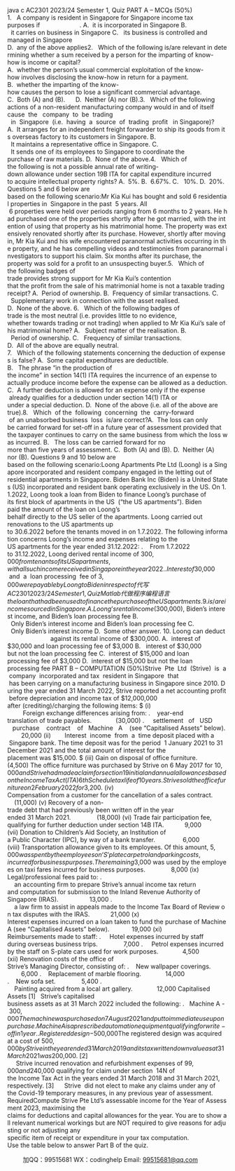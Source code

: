 java c
AC2301
2023/24 Semester 1, Quiz
PART A – MCQs (50%)
1.   A company is resident in Singapore for Singapore income tax purposes if                       .
A.  it is incorporated in Singapore
B.   it carries on business in Singapore
C.   its business is controlled and managed in Singapore
D.  any of the above applies2.   Which of the following is/are relevant in determining whether a sum received by a person for
the imparting of know-how is income or capital?
A.  whether the person’s usual commercial exploitation of the know-how involves disclosing the know-how in return for a payment.
B.  whether the imparting of the know-how causes the person to lose a significant commercial advantage.
C.  Both (A) and (B).     
D.  Neither (A) nor (B).3.   Which of the following actions of a non-resident manufacturing company would in and of itself
cause  the   company  to  be  trading   in  Singapore  (i.e.  having  a  source  of  trading  profit   in Singapore)?
A.  It arranges for an independent freight forwarder to ship its goods from its overseas factory to its customers in Singapore.
B.   It maintains a representative office in Singapore.
C.   It sends one of its employees to Singapore to coordinate the purchase of raw materials.
D.  None of the above.4.   Which of the following is not a possible annual rate of writing-down allowance under section
19B ITA for capital expenditure incurred to acquire intellectual property rights?
A.  5%.
B.  6.67%.
C.   10%.
D.  20%.
Questions 5 and 6 below are based on the following scenario:Mr Kia Kui has bought and sold 6 residential properties in  Singapore in the past  5 years. All  6 properties were held over periods ranging from 6 months to 2 years. He had purchased one of the properties shortly after he got married, with the intention of using that property as his matrimonial home. The property was extensively renovated shortly after its purchase. However, shortly after moving in, Mr Kia Kui and his wife encountered paranormal activities occurring in the property, and he has compelling videos and testimonies from paranormal investigators to support his claim. Six months after its purchase, the property was sold for a profit to an unsuspecting buyer.5.   Which of the following badges of trade provides strong support for Mr Kia Kui’s contention
that the profit from the sale of his matrimonial home is not a taxable trading receipt?
A.  Period of ownership.
B.  Frequency of similar transactions.
C.   Supplementary work in connection with the asset realised.
D.  None of the above.
6.   Which of the following badges of trade is the most neutral (i.e. provides little to no evidence,
whether towards trading or not trading) when applied to Mr Kia Kui’s sale of his matrimonial home?
A.   Subject matter of the realisation.
B.   Period of ownership.
C.   Frequency of similar transactions.
D.  All of the above are equally neutral.
7.   Which of the following statements concerning the deduction of expenses is false?
A.  Some capital expenditures are deductible.
B.   The phrase “in the production of the income” in section 14(1) ITA requires the incurrence of an expense to actually produce income before the expense can be allowed as a deduction.
C.  A further deduction is allowed for an expense only if the expense  already qualifies for a deduction under section 14(1) ITA or under a special deduction.
D.  None of the above (i.e. all of the above are true).8.   Which  of the  following  concerning  the  carry-forward  of an unabsorbed business  loss  is/are correct?A.  The loss can only be carried forward for set-off in a future year of assessment provided that
the taxpayer continues to carry on the same business from which the loss was incurred.
B.   The loss can be carried forward for no more than five years of assessment.
C.  Both (A) and (B).
D.  Neither (A) nor (B).
Questions 9 and 10 below are based on the following scenario:Loong Apartments Pte Ltd (Loong) is a Singapore incorporated and resident company engaged in the letting out of residential apartments in Singapore. Biden Bank Inc (Biden) is a United States (US) incorporated and resident bank operating exclusively in the US. On 1.1.2022, Loong took a loan from Biden to finance Loong’s purchase of its first block of apartments in the US  (“the US apartments”). Biden paid the amount of the loan on Loong’s behalf directly to the US seller of the apartments. Loong carried out renovations to the US apartments up to 30.6.2022 before the tenants moved in on 1.7.2022. The following information concerns Loong’s income and expenses relating to the US apartments for the year ended 31.12.2022:
.    From 1.7.2022 to 31.12.2022, Loong derived rental income of $300,000 from tenants of its US apartments, with all such income received in Singapore in the year 2022.
.    Interest  of $30,000  and  a  loan processing  fee of $3,000 were payable by Loong to Biden in respect of代 写AC2301 2023/24 Semester 1, QuizMatlab
代做程序编程语言 the loan that had been used to finance the purchase of the US apartments.
9.                         is/are income sourced in Singapore.
A.  Loong’s rental income ($300,000), Biden’s interest income, and Biden’s loan processing fee
B.   Only Biden’s interest income and Biden’s loan processing fee
C.   Only Biden’s interest income
D.  Some other answer.
10. Loong can deduct                          against its rental income of $300,000.
A.  interest of $30,000 and loan processing fee of $3,000
B.   interest of $30,000 but not the loan processing fee
C.  interest of $15,000 and loan processing fee of $3,000
D.  interest of $15,000 but not the loan processing fee
PART B – COMPUTATION (50%)Strive  Pte  Ltd  (Strive)  is  a  company  incorporated and tax  resident in Singapore  that  has been carrying on a manufacturing business in Singapore since 2010. During the year ended 31 March 2022, Strive reported a net accounting profit before depreciation and income tax of $12,000,000 after (crediting)/charging the following items:
$
(i)          Foreign exchange differences arising from:
.    year-end translation of trade payables.              (30,000)
.     settlement   of   USD    purchase    contract    of   Machine   A    (see “Capitalised Assets” below).          20,000
(ii)        Interest  income  from  a  time deposit placed with a  Singapore bank. The time deposit was for the period  1 January 2021 to 31 December 2021 and the total amount of interest for the placement was $15,000.
$
(iii) Gain on disposal of office furniture.            (4,500)
The office furniture was purchased by Strive on 6 May 2017 for $10,000 and Strive had made a claim for section 19 initial and annual allowances based  on the  Income  Tax Act  (ITA)  6th   Schedule  tax  life  of  10  years. Strive sold the office furniture on 2 February 2022 for $3,200.
(iv) Compensation from a customer for the cancellation of a sales contract.            (11,000)
(v) Recovery of a non-trade debt that had previously been written off in the year ended 31 March 2021.               (18,000)
(vi) Trade fair participation fee, qualifying for further deduction under section 14B ITA.            9,000
(vii) Donation to Children’s Aid Society, an Institution of a Public Character (IPC), by way of a bank transfer.                6,000
(viii) Transportation allowance given to its employees. Of this amount, $5,000 was  spent  by the  employees  on  ‘S’  plate  car  petrol  and  parking  costs, incurred for business purposes. The remaining  $3,000 was used by the employees on taxi fares incurred for business purposes.               8,000
(ix) Legal/professional fees paid to:
.     an accounting firm to prepare Strive’s annual income tax return and computation for submission to the Inland Revenue Authority of Singapore (IRAS).                  13,000
.     a law firm to assist in appeals made to the Income Tax Board of Review on tax disputes with the IRAS.            21,000
(x) Interest expenses incurred on a loan taken to fund the purchase of Machine A (see “Capitalised Assets” below).             19,000
(xi) Reimbursements made to staff:
.     Hotel expenses incurred by staff during overseas business trips.               7,000
.     Petrol expenses incurred by the staff on S-plate cars used for work purposes.              4,500
(xii) Renovation costs of the office of Strive’s Managing Director, consisting of:
.    New wallpaper coverings.                  6,000
.    Replacement of marble flooring.              14,000
.    New sofa set.               5,400
.     Painting acquired from a local art gallery.              12,000
Capitalised Assets
[1]   Strive’s capitalised business assets as at 31 March 2022 included the following:
.   Machine A - $300,000
The machine was purchased on 7 August 2021  and put to immediate use upon purchase. Machine A is a prescribed automation equipment qualifying for write-off in  1 year.
.   Registered design - $500,000The registered design was acquired at a cost of $500,000 by Strive in the year ended 31 March
2019 and its tax written down value as at 31 March 2021 was $200,000.
[2]      Strive incurred renovation and refurbishment expenses of $99,000 and $240,000 qualifying for claim under section  14N of the Income Tax Act in the years ended 31 March 2018 and
31 March 2021, respectively.
[3]      Strive  did not elect to make any claims under any of the Covid-19 temporary measures, in any previous year of assessment.
RequiredCompute Strive Pte Ltd’s assessable income for the Year of Assessment 2023, maximising the claims for deductions and capital allowances for the year. You are to show all relevant numerical workings but are NOT required to give reasons for adjusting or not adjusting any specific item of receipt or expenditure in your tax computation. Use the table below to answer Part B of the quiz.



         
加QQ：99515681  WX：codinghelp  Email: 99515681@qq.com
